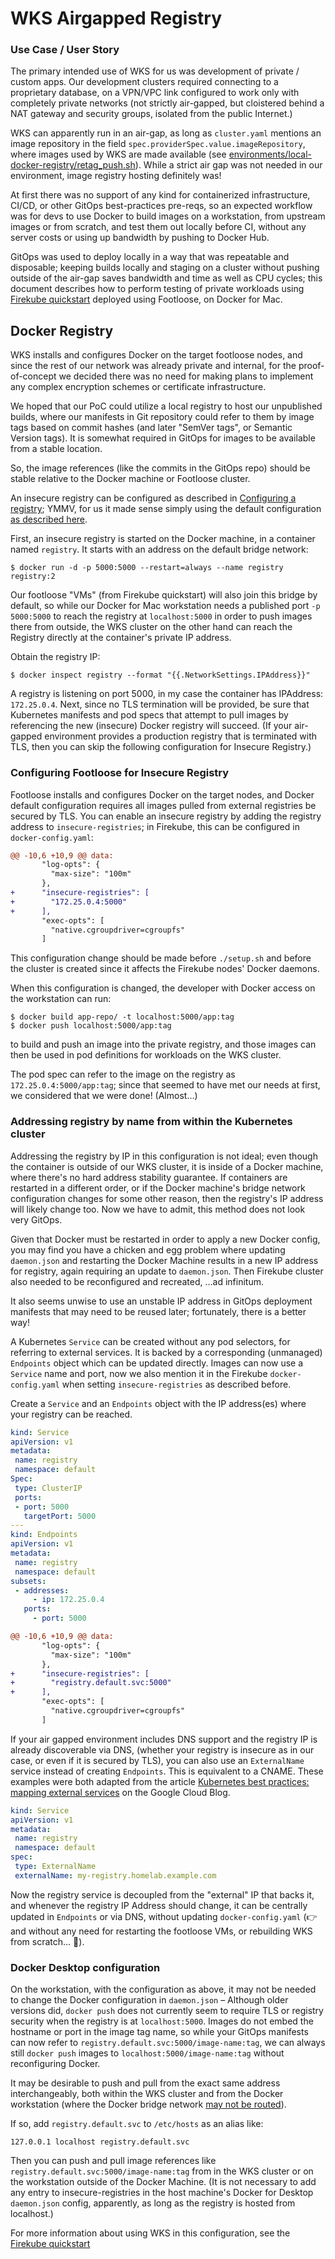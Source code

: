 # WKS Airgapped Registry

### Use Case / User Story

The primary intended use of WKS for us was development of private / custom apps. Our development clusters required connecting to a proprietary database, on a VPN/VPC link configured to work only with completely private networks (not strictly air-gapped, but cloistered behind a NAT gateway and security groups, isolated from the public Internet.)

WKS can apparently run in an air-gap, as long as `cluster.yaml` mentions an image repository in the field `spec.providerSpec.value.imageRepository`, where images used by WKS are made available (see [environments/local-docker-registry/retag_push.sh](https://github.com/weaveworks/wksctl/blob/master/environments/local-docker-registry/retag_push.sh)). While a strict air gap was not needed in our environment, image registry hosting definitely was!

At first there was no support of any kind for containerized infrastructure, CI/CD, or other GitOps best-practices pre-reqs, so an expected workflow was for devs to use Docker to build images on a workstation, from upstream images or from scratch, and test them out locally before CI, without any server costs or using up bandwidth by pushing to Docker Hub.

GitOps was used to deploy locally in a way that was repeatable and disposable; keeping builds locally and staging on a cluster without pushing outside of the air-gap saves bandwidth and time as well as CPU cycles; this document describes how to perform testing of private workloads using [Firekube quickstart][] deployed using Footloose, on Docker for Mac.

## Docker Registry

WKS installs and configures Docker on the target footloose nodes, and since the rest of our network was already private and internal, for the proof-of-concept we decided there was no need for making plans to implement any complex encryption schemes or certificate infrastructure.

We hoped that our PoC could utilize a local registry to host our unpublished builds, where our manifests in Git repository could refer to them by image tags based on commit hashes (and later "SemVer tags", or Semantic Version tags). It is somewhat required in GitOps for images to be available from a stable location.

So, the image references (like the commits in the GitOps repo) should be stable relative to the Docker machine or Footloose cluster.

An insecure registry can be configured as described in [Configuring a registry](https://docs.docker.com/registry/configuration/); YMMV, for us it made sense simply using the default configuration [as described here](https://github.com/weaveworks/wksctl/tree/master/environments/local-docker-registry).

First, an insecure registry is started on the Docker machine, in a container named `registry`. It starts with an address on the default bridge network:

```
$ docker run -d -p 5000:5000 --restart=always --name registry registry:2
```

Our footloose "VMs" (from Firekube quickstart) will also join this bridge by default, so while our Docker for Mac workstation needs a published port `-p 5000:5000` to reach the registry at `localhost:5000` in order to push images there from outside, the WKS cluster on the other hand can reach the Registry directly at the container's private IP address.

Obtain the registry IP:

```
$ docker inspect registry --format "{{.NetworkSettings.IPAddress}}"
```

A registry is listening on port 5000, in my case the container has IPAddress: `172.25.0.4`. Next, since no TLS termination will be provided, be sure that Kubernetes manifests and pod specs that attempt to pull images by referencing the new (insecure) Docker registry will succeed. (If your air-gapped environment provides a production registry that is terminated with TLS, then you can skip the following configuration for Insecure Registry.)

### Configuring Footloose for Insecure Registry

Footloose installs and configures Docker on the target nodes, and Docker default configuration requires all images pulled from external registries be secured by TLS. You can enable an insecure registry by adding the registry address to `insecure-registries`; in Firekube, this can be configured in `docker-config.yaml`:

```diff
@@ -10,6 +10,9 @@ data:
       "log-opts": {
         "max-size": "100m"
       },
+      "insecure-registries": [
+        "172.25.0.4:5000"
+      ],
       "exec-opts": [
         "native.cgroupdriver=cgroupfs"
       ]
```

This configuration change should be made before `./setup.sh` and before the cluster is created since it affects the Firekube nodes' Docker daemons.

When this configuration is changed, the developer with Docker access on the workstation can run:

```
$ docker build app-repo/ -t localhost:5000/app:tag
$ docker push localhost:5000/app:tag
```

to build and push an image into the private registry, and those images can then be used in pod definitions for workloads on the WKS cluster.

The pod spec can refer to the image on the registry as `172.25.0.4:5000/app:tag`; since that seemed to have met our needs at first, we considered that we were done! (Almost...)

### Addressing registry by name from within the Kubernetes cluster

Addressing the registry by IP in this configuration is not ideal; even though the container is outside of our WKS cluster, it is inside of a Docker machine, where there's no hard address stability guarantee. If containers are restarted in a different order, or if the Docker machine's bridge network configuration changes for some other reason, then the registry's IP address will likely change too. Now we have to admit, this method does not look very GitOps.

Given that Docker must be restarted in order to apply a new Docker config, you may find you have a chicken and egg problem where updating `daemon.json` and restarting the Docker Machine results in a new IP address for registry, again requiring an update to `daemon.json`. Then Firekube cluster also needed to be reconfigured and recreated, ...ad infinitum.

It also seems unwise to use an unstable IP address in GitOps deployment manifests that may need to be reused later; fortunately, there is a better way!

A Kubernetes `Service` can be created without any pod selectors, for referring to external services. It is backed by a corresponding (unmanaged) `Endpoints` object which can be updated directly. Images can now use a `Service` name and port, now we also mention it in the Firekube `docker-config.yaml` when setting `insecure-registries` as described before.

Create a `Service` and an `Endpoints` object with the IP address(es) where your registry can be reached.

```yaml
kind: Service
apiVersion: v1
metadata:
 name: registry
 namespace: default
Spec:
 type: ClusterIP
 ports:
 - port: 5000
   targetPort: 5000
---
kind: Endpoints
apiVersion: v1
metadata:
 name: registry
 namespace: default
subsets:
 - addresses:
     - ip: 172.25.0.4
   ports:
     - port: 5000
```

```diff
@@ -10,6 +10,9 @@ data:
       "log-opts": {
         "max-size": "100m"
       },
+      "insecure-registries": [
+        "registry.default.svc:5000"
+      ],
       "exec-opts": [
         "native.cgroupdriver=cgroupfs"
       ]
```

If your air gapped environment includes DNS support and the registry IP is already discoverable via DNS, (whether your registry is insecure as in our case, or even if it is secured by TLS), you can also use an `ExternalName` service instead of creating `Endpoints`. This is equivalent to a CNAME. These examples were both adapted from the article [Kubernetes best practices: mapping external services](https://cloud.google.com/blog/products/gcp/kubernetes-best-practices-mapping-external-services) on the Google Cloud Blog.

```yaml
kind: Service
apiVersion: v1
metadata:
 name: registry
 namespace: default
spec:
 type: ExternalName
 externalName: my-registry.homelab.example.com
```

Now the registry service is decoupled from the "external" IP that backs it, and whenever the registry IP Address should change, it can be centrally updated in `Endpoints` or via DNS, without updating `docker-config.yaml` (👉 and without any need for restarting the footloose VMs, or rebuilding WKS from scratch... 🎉).

### Docker Desktop configuration

On the workstation, with the configuration as above, it may not be needed to change the Docker configuration in `daemon.json` – Although older versions did, `docker push` does not currently seem to require TLS or registry security when the registry is at `localhost:5000`. Images do not embed the hostname or port in the image tag name, so while your GitOps manifests can now refer to `registry.default.svc:5000/image-name:tag`, we can always still `docker push` images to `localhost:5000/image-name:tag` without reconfiguring Docker.

It may be desirable to push and pull from the exact same address interchangeably, both within the WKS cluster and from the Docker workstation (where the Docker bridge network [may not be routed](https://docs.docker.com/docker-for-mac/networking/#there-is-no-docker0-bridge-on-macos)).

If so, add `registry.default.svc` to `/etc/hosts` as an alias like:

```
127.0.0.1 localhost registry.default.svc
```

Then you can push and pull image references like `registry.default.svc:5000/image-name:tag` from in the WKS cluster or on the workstation outside of the Docker Machine. (It is not necessary to add any entry to insecure-registries in the host machine's Docker for Desktop `daemon.json` config, apparently, as long as the registry is hosted from localhost.)

For more information about using WKS in this configuration, see the [Firekube quickstart][]

[Firekube quickstart]: https://github.com/weaveworks/wks-quickstart-firekube
